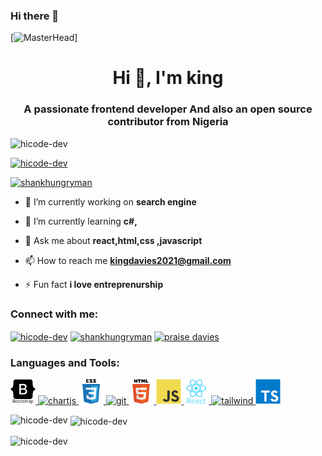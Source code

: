 ### Hi there 👋

[![MasterHead](https://1.bp.blogspot.com/-7A4WynwLsMw/XbBpCXG8fHI/AAAAAAAAMt4/uOa1bpLskYgrwGbllhSu2SDj_Mig8SXJQCLcBGAsYHQ/s1600/2000_600px.gif)]
<h1 align="center">Hi 👋, I'm king</h1>
<h3 align="center">A passionate frontend developer And also an open source contributor from Nigeria </h3>

<img src="https://www.bing.com/images/search?view=detailV2&ccid=wNGxHlTC&id=642A5EA01B57304D7C4E72902D3FA0A2270B41F8&thid=OIP.wNGxHlTCsH9zU90WDouoDQHaFj&mediaurl=https%3a%2f%2fcdn.dribbble.com%2fusers%2f1059583%2fscreenshots%2f4171367%2fcoding-freak.gif&cdnurl=https%3a%2f%2fth.bing.com%2fth%2fid%2fR.c0d1b11e54c2b07f7353dd160e8ba80d%3frik%3d%252bEELJ6KgPy2Qcg%26pid%3dImgRaw%26r%3d0&exph=600&expw=800&q=Coding+Animation&simid=608052642427978484&FORM=IRPRST&ck=81CABFF855597FE1A42A4C2B21AB3601&selectedIndex=1" align='right' width='400' alt="" />
<p align="left"> <img src="https://komarev.com/ghpvc/?username=hicode-dev&label=Profile%20views&color=0e75b6&style=flat" alt="hicode-dev" /> </p>

<p align="left"> <a href="https://github.com/ryo-ma/github-profile-trophy"><img src="https://github-profile-trophy.vercel.app/?username=hicode-dev" alt="hicode-dev" /></a> </p>

<p align="left"> <a href="https://twitter.com/shankhungryman" target="blank"><img src="https://img.shields.io/twitter/follow/shankhungryman?logo=twitter&style=for-the-badge" alt="shankhungryman" /></a> </p>

- 🔭 I’m currently working on **search engine**

- 🌱 I’m currently learning **c#,**

- 💬 Ask me about **react,html,css ,javascript**

- 📫 How to reach me **kingdavies2021@gmail.com**

- ⚡ Fun fact **i love entreprenurship**

<h3 align="left">Connect with me:</h3>
<p align="left">
<a href="https://codepen.io/hicode-dev" target="blank"><img align="center" src="https://raw.githubusercontent.com/rahuldkjain/github-profile-readme-generator/master/src/images/icons/Social/codepen.svg" alt="hicode-dev" height="30" width="40" /></a>
<a href="https://twitter.com/shankhungryman" target="blank"><img align="center" src="https://raw.githubusercontent.com/rahuldkjain/github-profile-readme-generator/master/src/images/icons/Social/twitter.svg" alt="shankhungryman" height="30" width="40" /></a>
<a href="https://fb.com/praise davies" target="blank"><img align="center" src="https://raw.githubusercontent.com/rahuldkjain/github-profile-readme-generator/master/src/images/icons/Social/facebook.svg" alt="praise davies" height="30" width="40" /></a>
</p>

<h3 align="left">Languages and Tools:</h3>
<p align="left"> <a href="https://getbootstrap.com" target="_blank" rel="noreferrer"> <img src="https://raw.githubusercontent.com/devicons/devicon/master/icons/bootstrap/bootstrap-plain-wordmark.svg" alt="bootstrap" width="40" height="40"/> </a> <a href="https://www.chartjs.org" target="_blank" rel="noreferrer"> <img src="https://www.chartjs.org/media/logo-title.svg" alt="chartjs" width="40" height="40"/> </a> <a href="https://www.w3schools.com/css/" target="_blank" rel="noreferrer"> <img src="https://raw.githubusercontent.com/devicons/devicon/master/icons/css3/css3-original-wordmark.svg" alt="css3" width="40" height="40"/> </a> <a href="https://git-scm.com/" target="_blank" rel="noreferrer"> <img src="https://www.vectorlogo.zone/logos/git-scm/git-scm-icon.svg" alt="git" width="40" height="40"/> </a> <a href="https://www.w3.org/html/" target="_blank" rel="noreferrer"> <img src="https://raw.githubusercontent.com/devicons/devicon/master/icons/html5/html5-original-wordmark.svg" alt="html5" width="40" height="40"/> </a> <a href="https://developer.mozilla.org/en-US/docs/Web/JavaScript" target="_blank" rel="noreferrer"> <img src="https://raw.githubusercontent.com/devicons/devicon/master/icons/javascript/javascript-original.svg" alt="javascript" width="40" height="40"/> </a> <a href="https://reactjs.org/" target="_blank" rel="noreferrer"> <img src="https://raw.githubusercontent.com/devicons/devicon/master/icons/react/react-original-wordmark.svg" alt="react" width="40" height="40"/> </a> <a href="https://tailwindcss.com/" target="_blank" rel="noreferrer"> <img src="https://www.vectorlogo.zone/logos/tailwindcss/tailwindcss-icon.svg" alt="tailwind" width="40" height="40"/> </a> <a href="https://www.typescriptlang.org/" target="_blank" rel="noreferrer"> <img src="https://raw.githubusercontent.com/devicons/devicon/master/icons/typescript/typescript-original.svg" alt="typescript" width="40" height="40"/> </a> </p>

<p><img align="left" src="https://github-readme-stats.vercel.app/api/top-langs?username=hicode-dev&show_icons=true&locale=en&layout=compact" alt="hicode-dev" /></p>

<p>&nbsp;<img align="center" src="https://github-readme-stats.vercel.app/api?username=hicode-dev&show_icons=true&locale=en" alt="hicode-dev" /></p>

<p><img align="center" src="https://github-readme-streak-stats.herokuapp.com/?user=hicode-dev&" alt="hicode-dev" /></p>


